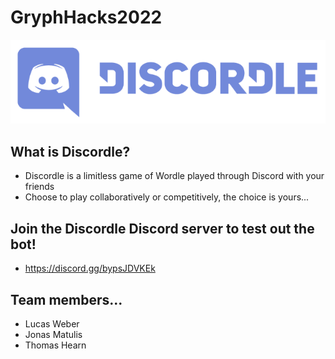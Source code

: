 # GryphHacks2022
![Discordle](https://github.com/LucasAWeber/GryphHacks2022/blob/main/Discordle.png?raw=true)
## What is Discordle?
- Discordle is a limitless game of Wordle played through Discord with your friends
- Choose to play collaboratively or competitively, the choice is yours... 
## Join the Discordle Discord server to test out the bot!
- https://discord.gg/bypsJDVKEk
## Team members...
- Lucas Weber
- Jonas Matulis
- Thomas Hearn
